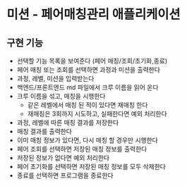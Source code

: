 # 미션 - 페어매칭관리 애플리케이션

## 구현 기능  

- 선택할 기능 목록을 보여준다 (페어 매칭/조회/초기화,종료)  
- 페어 매칭 또는 조회를 선택하면 과정과 미션을 출력한다
- 과정, 레벨, 미션을 입력받는다
- 백엔드/프론트엔드 md 파일에서 크루 이름을 읽어 온다  
- 크루 이름을 섞고, 매칭을 시행한다  
  - 같은 레벨에서 매칭 된 적이 있다면 재매칭 한다  
  - 재매칭은 3회까지 시도하고, 실패한다면 예외 처리한다  
- 과정, 레벨에 따른 매칭 결과를 저장한다  
- 매칭 결과를 출력한다
- 이미 매칭 정보가 있다면, 다시 매칭 할 경우만 시행한다  
- 페어 조회를 선택하면 저장된 매칭 정보를 출력한다  
- 저장된 정보가 없다면 예외 처리한다  
- 페어 초기화를 선택하면 저장된 매칭 정보를 모두 삭제한다  
- 종료를 선택하면 프로그램을 종료한다  

